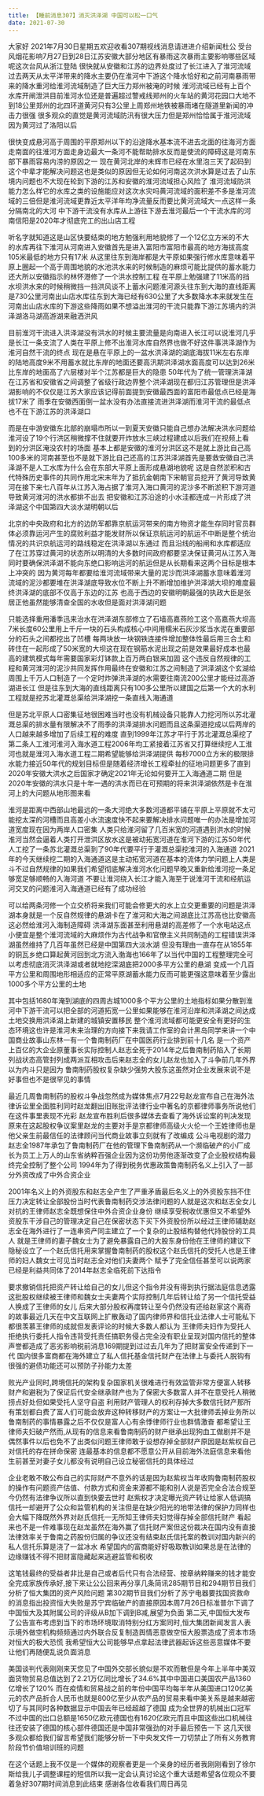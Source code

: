 ```yaml
---
title: 【睡前消息307】消灭洪泽湖 中国可以松一口气
date: 2021-07-30
---
```


大家好 2021年7月30日星期五欢迎收看307期视线消息请进进介绍新闻杜公 受台风烟花影响7月27日到28日江苏安徽大部分地区有暴雨这次暴雨主要影响哪些区域呢这次台风从浙江登陆
很快就从安徽和江苏的边界处度过了长江进入了淮河流域过去两天从太平洋带来的降水主要仍在淮河中下游这个降水恰好和之前河南暴雨带来的降水重河给淮河流域制造了巨大压力郑州被淹的时候
淮河流域已经有上百个水库开闸泄洪目前淮河水位还是普遍超过警戒线郑州的火车站的黄河花园口大地不到18公里郑州的北四环道黄河只有3公里上周郑州地铁被暴雨堵在隧道里新闻的冲击力很强
很多观众的直觉是黄河流域防汛有很大压力但是郑州恰恰属于淮河流域因为黄河过了洛阳以后

很快变成悬河高于周围的平原郑州以下的沿途降水基本流不进去北面的往海河方面走南面的往淮河方面走身边最大一条河不能帮助排水反而是使流的障碍这是河南东部下暴雨容易内涝的原因之一
现在黄河北岸的未辉市已经在水里泡三天了起码到这个中辈才能解决问题这也是类似的原因但无论如何河南这次洪水算是过去了山东境内问题也不大现在轮到下游的江苏和安徽的淮河流域担心风险了
淮河流域防洪能力怎么样它的水库之类的设施能应对这次水灾吗黄河流域的面积差不多是淮河流域的三倍但是淮河流域更靠近太平洋年均净流量反而要比黄河流域大一点这样一条分隔南北的大河
中下游干流没有水库从上游往下游去淮河最后一个干流水库的河南信阳是2020年才彻底完工的出山店工程

听名字就知道这是山区快要结束的地方勉强利用地貌修了一个12亿立方米的不大的水库再往下淮河从河南进入安徽首先是进入富阳市富阳市最高的地方海拔高度105米最低的地方只有17米
从这里往东到海岸都是大平原如果强行修水库意味着平原上圈起一个高于周围地貌的水池洪水来的时候制造的麻烦可能比提供的蓄水能力还大所以安徽指示的林怀港修了一个洪水控制工程
在平原上勉强建了11米高的挡水坝洪水来的时候稍微挡一挡洪风谈不上蓄水问题淮河源头往东到大海的直线距离是730公里河南出山店水库往东到大海已经有630公里了大多数降水本来就发生在
河南出山店水库的下游这些降雨如果不想溢出淮河的干流只能靠下游江苏境内的洪泽湖洛马湖高游湖来融洒洪风

目前淮河干流进入洪泽湖没有洪水的时候主要流量是向南进入长江可以说淮河几乎是长江一条支流了人类在平原上修不出淮河水库自然界也做不好这件事洪泽湖作为淮河自然干流的终点
现在是悬在平原上的一盆水洪泽湖的湖底海拔11米左右东岸的陆地高度9米不用蓄水就比东岸的地面还要高汛期洪泽湖水面高度可以达到26米比东岸的地面高了六层楼对半个江苏都是巨大的隐患
50年代为了统一管理洪泽湖在江苏省和安徽省之间调整了省级行政边界整个洪泽湖现在都归江苏管理但是洪泽湖影响的不仅仅是江苏大家应该记得前面提到安徽最西面的富阳市最低点已经是海拔17米了
雨季在安徽西面倒一盆水没有办法直接流进洪泽湖而淮河干流的最低点也不在下游江苏的洪泽湖口

而是在中游安徽东北部的崩塌市所以一到夏天安徽只能自己想办法解决洪水问题给淮河设了19个行洪区稍微撑不住就要开炸放水三峡过程建成以后我们在视频上看到的分洪区淹没农村的场面
基本上都是安徽的淮河分洪区这不是就上游比自己高100多米的河南甚至也不是就下游比自己还高的江苏洪泽湖首先是要救安徽自己洪泽湖不是人工水库为什么会在东部大平原上面形成悬湖地貌呢
这是自然淤积和古代特殊历史事件的共同作用北宋末年为了抵抗金朝南下宋朝官员挖开了黄河导致黄河在接下来七八百年从江苏入海占据了淮河入海口黄河的泥沙多不断淤积下游河道导致黄河淮河的洪水都排不出去
把安徽和江苏沿途的小水洼都连成一片形成了洪泽湖这个中国第四大淡水湖明朝以后

北京的中央政府和北方的边防军都靠京航运河带来的南方物资才能生存同时官员群体必须靠运河产生的腐败利益才能发财所以保证京航运河的航运不中断是整个统治情况的共识京航运河的路线稳定在洪泽湖以东通过
而且沿线的船闸和水库都适应了在江苏穿过黄河的状态所以明清的大多数时间政府都要坚决保证黄河从江苏入海同时要确保洪泽湖不能向东绝口影响运河的航运但是从长期看来这两个目标是根本上冲突的
因为黄河每年都要给淮河流域带来大量的泥沙而洪泽湖蓄水意味着淮河流域的泥沙都要堆在洪泽湖底导致水位不断上升不断增加维护洪泽湖大坝的难度最终洪泽湖的底部不仅高于东边的江苏
也高于西边的安徽明朝最强的执政大臣是张居正他虽然能够清查全国的水收但是面对洪泽湖问题

只能选择重用潘季迅来治水在洪泽湖东部修立了石墙高嘉燕险工这个高嘉燕大坝高7米长度60公里用上千斤一块的石头构成核心中间用糯米石灰沙浆当水泥在重要部分的石头之间都挖出了凹槽
每两块放一块钢铁连接件增加整体性最后用三合土和砖住在一起形成了50米宽的大坝这在现在钢筋水泥出现之前是效果最好成本也最高的建筑模式每年需要国家彩灯钵款上百万两白银来加固
这个违反自然规律的工程和黄河淮河的泥沙共同发挥作用最终在安徽和江苏之间制造了洪泽湖这个玄湖给周围上千万人口制造了一个定时炸弹洪泽湖的水需要往南流200公里才能经过高游湖进长江
但是往东到大海的直线距离只有100多公里所以建国之后第一个大的水利工程就是挖苏北灌溉总渠给洪泽湖挖一条直线入海通道

但是苏北平原人口密集征地很困难当时也没有机械设备只能靠人力挖河所以苏北灌溉总渠的排水量有限解决不了雨季的洪泽湖排水问题而且这条渠道挖成以后两岸的人口越来越多增加了后续工程的难度
直到1999年江苏才平行于苏北灌溉总渠挖了第二条人工淮河淮河入海水道工程2006年均工紧接着江苏省又打算继续挖人工淮河也就是淮河入海水道工程二期希望能够给洪泽湖提供
每秒7000立方米的极限排水能力接近50年代的规划目标但是随着经济增长工程牵扯的征地问题更多了直到2020年安徽大洪水之后国家才确定2021年无论如何要开工入海通道二期
但是2020年安徽的洪水只是十年一遇的洪水而已在可预期的将来洪泽湖依然是卡在淮河上的大问题从地形图来看

淮河是距离中西部山地最远的一条大河绝大多数河道都平铺在平原上平原就不太可能挖太深的河槽而且高差小水流速度快不起来要解决排水问题唯一的办法是增加河道宽度现在因为两岸人口密集
人类只给淮河留了几百米宽的河道遇到洪水的时候淮河当然会逼着人类打开泄洪区放水这是被动拓宽河道在淮河下游的江苏50年代人工挖了一条苏北灌溉总渠到了90年代要平行于灌溉总渠挖淮河的入海通道
2021年的今天继续挖二期的入海通道这是主动拓宽河道在基本的流体力学问题上人类是斗不过自然规律的如果我们希望彻底解决淮河水化问题早晚又重新给淮河挖一条足够宽足够顺畅的入海河道
不要让淮河绕入长江才能入海至于说淮河干流和经航运河交叉的问题淮河入海通道已经有了成功经验

可以给两条河修一个立交桥将来我们可能会修更大的水上立交更重要的问题是洪泽湖本身就是一个反自然规律的悬湖卡在了淮河和大海之间湖底比江苏高也比安徽高这必然给淮河入海制造障碍
洪泽湖东面甚至利用悬湖的高差修了一个水电站这点小便宜是整个淮河流域的大麻烦作为古代战争和官僚主义共同制造的工程错误洪泽湖虽然维持了几百年虽然已经是中国第四大淡水湖
但没有理由一直存在从1855年的铜瓦乡绝口算起黄河回到北方流入渤海也166年了以当代中国的工程整理完全可以考虑彻底消灭洪泽湖或者就地挖深湖底把2000多平方公里的悬湖
变成一个几百平方公里和周围地形相适应的正常平原湖蓄水能力反而可能更强这意味着至少露出1000多个平方公里的土地

其中包括1680年淹到湖底的四周古城1000多个平方公里的土地指标如果分散到淮河中下游干流可以把全部的河道拓宽一公里如果能够在淮河沿岸和洪泽湖之间达成土地交换用洪泽湖上新建的城镇安置移民
整个淮河流域都可能更安全有更好的生态环境这也许是淮河未来治理的方向接下来我请工作室的会计黑岛同学来讲一个中国商业故事山东林一有一个鲁南制药厂在中国医药行业排到前十几名
是一个资产上百亿的大企业原董事长实际控制人赵志全死于2014年之后鲁南制药陷入了长期列战状态高管封列成两派互相攻击后来赵志全的女儿赵龙也加入了斗争前几年外界以为内斗只是因为
鲁南制药股权复杂缺少强势大股东这虽然对企业发展来说不是好事但也不是很罕见的事情

最近几周鲁南制药的股权斗争战忽然成为媒体焦点7月22号赵龙宣布自己在海外法律诉讼里全面胜利同时赵龙翻出旧账批评法律行业中著名的京都律师事务所说他们在这件事里表现不光彩
赵龙宣布胜利后很多媒体去查看了海外诉讼案的判决发现原来在这起股权争议案里赵龙的主要对手是京都律师高级火火伦一个王姓律师也是他父亲生前最信任的法律顾问当代商业故事立刻就有了改编成
公斗电视剧的潜力赵志全1987年承包了鲁南制药厂在他的管理下鲁南制药从一个濒临破产的小厂成长为员工上万人的山东省纳粹百强企业因为这份功劳他逐渐改变了企业股权结构最终完全控制了整个公司
1994年为了得到税务优惠政策鲁南制药名义上引入了一部分外资改成了中外合资企业

2001年名义上的外资股东和赵志全产生了严重矛盾最后名义上的外资股东挡不住压力决定转让全部股份当时代表鲁南制药交涉法律问题的人就是这次和赵志全女儿对抗的王律师赵志全既想保住中外合资企业身份
继续享受税收优惠但又不希望外资股东干涉自己的管理决定自己在保密状态下买下外资股份所以经过王律师辅助赵志全在海外进行了一连串资产同主建立了一个复杂的止股结构替他代持股份的工具人
就是王律师的妻子魏女士为了避免暴露自己的大股东身份他在王律师的建议下隐秘设立了一个赵氏信托用来掌握鲁南制药的股权这个赵氏信托的受托人也是王律师的妇人魏女士可见当时赵志全对他们夫妻两个
赋予了完全信任甚至可以说两家已经是利益共同体了2014年赵志全临死前下达指令

要求撤销信托把资产转让给自己的女儿但这个指令并没有得到执行据法庭信息透露这批股权继续被王律师和魏女士夫妻两个实际控制几年后转让给了另一个信托受益人换成了王律师的女儿
后来大部分股权再度转让至今仍然没有还给赵家这个离奇的故事最近几天在中文互联网上扩散轰动了国内律师界和信托业法律人士可能私下都很羡慕王律师的成就但发表评论的时候大多数人都认为
王律师夫妇作为受托人拒绝执行委托人指令违背受托责任搞职务侵占完全没有职业呈现对国内信托的整体声誉都造成了恶劣影响税前消息169期提到过过去几年为了把财富安全传递到下一代
国内很多富商都在海外建立了私人信托基金信托财产在法律上与委托人脱钩有很强的避债功能还可以预防子孙能力太差

败光产业同时,跨境信托的架构复杂国家机关很难进行有效监管非常方便富人转移财产和避税为了保证后代安全继承财产也为了保密大多数富人并不在意受托人稍微捞点好处但如果受托人坚守自盗
利用财产管理人的权利存掉大多数信托财产那所有策划都白费了富人们可能会放弃这种转移财产的方案让一大批律师丢掉业务所以鲁南制药的事情暴露之后不仅仅是富人心有余悸律师行业也群情激奋
都希望让王律师夫妇破产然而,从现有的信息来看鲁南制药的财产继承出现狗血工做剧并不是偶然事件以后也免不了出类似问题王律师敢于设想存掉全部财产原因是赵紫权自己对信托的存在拼命保密
连最基本的信息都不愿意公开从目前海外法庭信息来看他生前甚至对妻子女儿都没有说明自己设立秘密信托的具体经过

企业老敢不敢公布自己的实际财产不意外的话是因为赵紫权当年收购鲁南制药股权的操作有问题资产估值、付款方式和资金来源都不能和别人说是否完全合法合规至今仍然有法律争议所以直到快要去世时
赵紫权才决定曝光资产转让给家人低调搞信托一却避开了公众和监管机构的关注但是在缺少阳光的地带法律的保护力同样也会大幅下降既然外界对赵氏信托一无所知王律师夫妇觉得存掉全部信托财产
看起来也不是一件难事现在赵龙虽然在海外赢了信托财产案但这份裁决在国内没有直接法律效率关于鲁南之药股份归属的争议还没有结束赵氏信托案的教训对国内新兴的私人信托乐算是浇了一盆冰水
希望国内的富商能好好吸取教训如果总是在法律的边缘赚钱不得不把财富隐藏起来逃避监管和税收

这笔钱最终的受益者非比是自己或者后代只有合法经营、按章纳粹赚来的钱才能安全完成家族传承好,接下来让公公回来再分享几条简讯285期节目和294期节目我们分析了恒大集团的资产风险问题
第302期节目我们分析了苏宁电器要找国资救命的消息指出投资恒大失败是苏宁宾临破产的直接原因本周7月26日标准普尔下调了中国恒大及其附属公司的评级从B加下调到B减,展望为负面
第二天,中国恒大发布了公告宣布考虑到当下的市场环境取消特别分红方案同时,恒大集团新闻发言人表示境外做空机构频频通过内外联合反复制造舆情恶意做空恒大股票造成了资本市场对恒大的极大恐慌
我希望恒大公司能够早点拿起法律武器起诉这些恶意媒体不要让他们再随便乱说负面消息

美国谈判代表刚刚来天您见了中国外交部长貌似是不欢而散但是今年上半年中美双面货物贸易总值达到了2.21万亿同比增长了34.6%其中中国进口美国农产品1360亿增长了120%
而在疫情和贸易战之前的年份中国平均每半年从美国进口120亿美元的农产品折合人民币也就是800亿至少从农产品的贸易来看中美关系是越来越密切了与其同时各种数据显示中国去年已经超越了德国
成为全世界的机械出口冠军不过中国的出口总额是1650亿欧元德国也有1620亿欧元而且中国这些出口机械往往还安装了德国的核心部件德国还是中国非常强劲的对手最后预告一下
这几天很多观众都给我们留言希望我们能够分析一下中央发文件一刀切禁止了所有义务教育阶段节价值培训班的问题

在这个话题上我不仅是一个媒体的观察者更是一个亲身的经历者我刚刚看到了徐尔斯给我儿子调整课程的短信所以我一定会认真讨论这个重大话题希望各位观众不要着急好307期时间消息到此结束
感谢各位收看我们周日再见